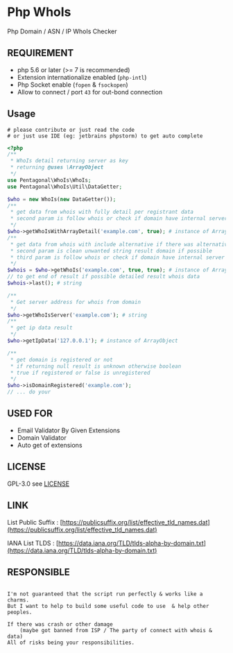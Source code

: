 # Php WhoIs

Php Domain / ASN / IP WhoIs Checker

## REQUIREMENT

- php 5.6 or later (>= 7 is recommended)
- Extension internationalize enabled (`php-intl`)
- Php Socket enable (`fopen` & `fsockopen`)
- Allow to connect / port `43` for out-bond connection

## Usage

    # please contribute or just read the code
    # or just use IDE (eg: jetbrains phpstorm) to get auto complete

```php
<?php
/**
 * WhoIs detail returning server as key
 * returning @uses \ArrayObject 
 */
use Pentagonal\WhoIs\WhoIs;
use Pentagonal\WhoIs\Util\DataGetter;

$who = new WhoIs(new DataGetter());
/**
 * get data from whois with fully detail per registrant data
 * second param is follow whois or check if domain have internal server from registrant
 */
$who->getWhoIsWithArrayDetail('example.com', true); # instance of ArrayObject
/**
 * get data from whois with include alternative if there was alternative will be returning 2 array data
 * second param is clean unwanted string result domain if possible
 * third param is follow whois or check if domain have internal server from registrant
 */
$whois = $who->getWhoIs('example.com', true, true); # instance of ArrayObject
// to get end of result if possible detailed result whois data
$whois->last(); # string

/**
 * Get server address for whois from domain
 */
$who->getWhoIsServer('example.com'); # string
/**
 * get ip data result
 */
$who->getIpData('127.0.0.1'); # instance of ArrayObject

/**
 * get domain is registered or not
 * if returning null result is unknown otherwise boolean
 * true if registered or false is unregistered
 */
$who->isDomainRegistered('example.com');
// ... do your
```

## USED FOR

- Email Validator By Given Extensions
- Domain Validator
- Auto get of extensions 

## LICENSE

GPL-3.0 see [LICENSE](LICENSE)

## LINK

List Public Suffix : [https://publicsuffix.org/list/effective_tld_names.dat](https://publicsuffix.org/list/effective_tld_names.dat)

IANA List TLDS : [https://data.iana.org/TLD/tlds-alpha-by-domain.txt](https://data.iana.org/TLD/tlds-alpha-by-domain.txt)

## RESPONSIBLE

```

I'm not guaranteed that the script run perfectly & works like a charms.
But I want to help to build some useful code to use  & help other peoples.

If there was crash or other damage 
    (maybe got banned from ISP / The party of connect with whois & data)
All of risks being your responsibilities.

```
